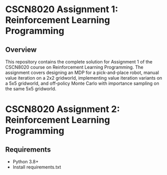 # CSCN8020 Assignment 1: Reinforcement Learning Programming

## Overview
This repository contains the complete solution for Assignment 1 of the CSCN8020 course on Reinforcement Learning Programming. The assignment covers designing an MDP for a pick-and-place robot, manual value iteration on a 2x2 gridworld, implementing value iteration variants on a 5x5 gridworld, and off-policy Monte Carlo with importance sampling on the same 5x5 gridworld.

# CSCN8020 Assignment 2: Reinforcement Learning Programming


## Requirements
- Python 3.8+
- Install requirements.txt 



